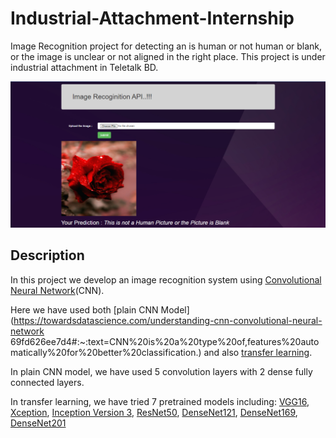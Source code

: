 # Industrial-Attachment-Internship
Image Recognition project for detecting an is human or not human or blank, or the image is unclear or not aligned in the right place. This project is under industrial attachment in Teletalk BD.

![Demo API](https://github.com/nafiul-araf/Industrial-Attachment-Internship/blob/main/ourput.PNG)

## Description 
In this project we develop an image recognition system using [Convolutional Neural Network](https://en.wikipedia.org/wiki/Convolutional_neural_network)(CNN). 

Here we have used both [plain CNN Model](https://towardsdatascience.com/understanding-cnn-convolutional-neural-network 69fd626ee7d4#:~:text=CNN%20is%20a%20type%20of,features%20automatically%20for%20better%20classification.) and also [transfer learning](https://machinelearningmastery.com/transfer-learning-for-deep-learning/). 

In plain CNN model, we have used 5 convolution layers with 2 dense fully connected layers. 

In transfer learning, we have tried 7 pretrained models including: [VGG16](https://www.geeksforgeeks.org/vgg-16-cnn-model/), [Xception](https://keras.io/api/applications/xception/), [Inception Version 3](https://paperswithcode.com/method/inception-v3), [ResNet50](https://towardsdatascience.com/understanding-and-coding-a-resnet-in-keras-446d7ff84d33), [DenseNet121](https://towardsdatascience.com/creating-densenet-121-with-tensorflow-edbc08a956d8), [DenseNet169](https://docs.openvino.ai/latest/omz_models_model_densenet_169.html), [DenseNet201](https://keras.io/api/applications/densenet/)
